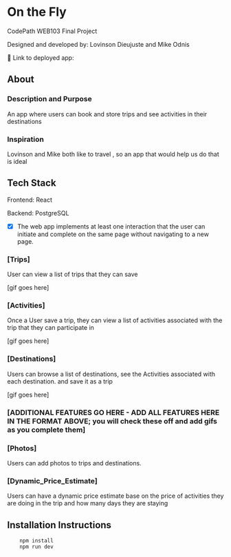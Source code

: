 # On the Fly

CodePath WEB103 Final Project

Designed and developed by: Lovinson Dieujuste and Mike Odnis

🔗 Link to deployed app:

## About

### Description and Purpose

An app where users can book and store trips and see activities in their destinations

### Inspiration

Lovinson and Mike both like to travel , so an app that would help us do that is ideal

## Tech Stack

Frontend: React

Backend: PostgreSQL

- [x] The web app implements at least one interaction that the user can initiate and complete on the same page without navigating to a new page.

### [Trips]

User can view a list of trips that they can save

[gif goes here]

### [Activities]

Once a User save a trip, they can view a list of activities associated with the trip that they can participate in

[gif goes here]

### [Destinations]

Users can browse a list of destinations, see the Activities associated with each destination. and save it as a trip

[gif goes here]

### [ADDITIONAL FEATURES GO HERE - ADD ALL FEATURES HERE IN THE FORMAT ABOVE; you will check these off and add gifs as you complete them]

### [Photos]

Users can add photos to trips and destinations.

### [Dynamic_Price_Estimate]

Users can have a dynamic price estimate base on the price of activities they are doing in the trip and how many days they are staying

## Installation Instructions

```
    npm install
    npm run dev
```
